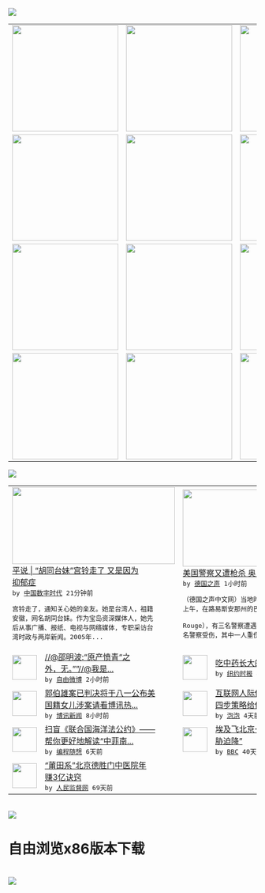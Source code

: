 

<a href="https://github.com/greatfire/z/raw/master/FreeBrowser.apk"><img src="https://raw.githubusercontent.com/greatfire/wiki/master/x/header.png" /></a><table><tr><td width="262" align="center" valign="center"><a href="https://github.com/greatfire/wiki/wiki/nyt" title="纽约时报中文网 国际纵览"><img src="https://raw.githubusercontent.com/greatfire/wiki/master/x/nyt_flag.png" width="215"/></a></td><td width="262" align="center" valign="center"><a href="https://github.com/greatfire/wiki/wiki/dw" title=""><img src="https://raw.githubusercontent.com/greatfire/wiki/master/x/dw_flag.png" width="215"/></a></td><td width="262" align="center" valign="center"><a href="https://github.com/greatfire/wiki/wiki/rmjd" title=""><img src="https://raw.githubusercontent.com/greatfire/wiki/master/x/rmjd_flag.png" width="215"/></a></td></tr><tr><td width="262" align="center" valign="center"><a href="https://github.com/paopaonetizen/website" title="泡泡 - 未经审查的互联网信息"><img src="https://raw.githubusercontent.com/greatfire/wiki/master/x/pp_flag.png" width="215"/></a></td><td width="262" align="center" valign="center"><a href="https://github.com/getlantern/mirror" title="以及自由微博和GreatFire.org官方中文论坛"><img src="https://raw.githubusercontent.com/greatfire/wiki/master/x/lantern_flag.png" width="215"/></a></td><td width="262" align="center" valign="center"><a href="https://github.com/cdtmirrors/m/" title=""><img src="https://raw.githubusercontent.com/greatfire/wiki/master/x/cdt_flag.png" width="215"/></a></td></tr><tr><td width="262" align="center" valign="center"><a href="https://github.com/program-think/blog" title="编程随想的博客"><img src="https://raw.githubusercontent.com/greatfire/wiki/master/x/pt_flag.png" width="215"/></a></td><td width="262" align="center" valign="center"><a href="https://github.com/greatfire/wiki/wiki/bbc" title=""><img src="https://raw.githubusercontent.com/greatfire/wiki/master/x/bbc_flag.png" width="215"/></a></td><td width="262" align="center" valign="center"><a href="https://github.com/freeweibo/s" title="自由微博 - 匿名和不受屏蔽的新浪微博搜索"><img src="https://raw.githubusercontent.com/greatfire/wiki/master/x/fw_flag.png" width="215"/></a></td></tr><tr><td width="262" align="center" valign="center"><a href="https://github.com/greatfire/wiki/wiki/google" title=""><img src="https://raw.githubusercontent.com/greatfire/wiki/master/x/google_flag.png" width="215"/></a></td><td width="262" align="center" valign="center"><a href="https://github.com/bxnews/boxun" title=""><img src="https://raw.githubusercontent.com/greatfire/wiki/master/x/bx_flag.png" width="215"/></a></td><td width="262" align="center" valign="center"><a href="https://github.com/greatfire/wiki/wiki/open-source" title="欢迎访问GreatFire.org开发者项目网站"><img src="https://raw.githubusercontent.com/greatfire/wiki/master/x/open-source_flag.png" width="215"/></a></td></tr></table><img src="https://raw.githubusercontent.com/greatfire/wiki/master/x/newsfeed text.png" /><table cols="4"><tr><td colspan="2" width="380"><a href="http://feedproxy.google.com/~r/chinadigitaltimes/IyPt/~3/05V58XhDwec/"><img src="http://i0.wp.com/chinadigitaltimes.net/chinese/files/2016/07/6407WXOBAAW.jpg?resize=403%2C413" width="330" height="156"/></a></br><a href="http://feedproxy.google.com/~r/chinadigitaltimes/IyPt/~3/05V58XhDwec/">平说 | “胡同台妹”宫铃走了 又是因为<br/>抑郁症</a></br><kbd> by <a href="http://chinadigitaltimes.net/chinese/">中国数字时代</a> 21分钟前 </kbd></br><pre>宫铃走了，通知关心她的亲友。她是台湾人，祖籍<br/>安徽，网名胡同台妹。作为宝岛资深媒体人，她先<br/>后从事广播、报纸、电视与网络媒体，专职采访台<br/>湾时政与两岸新闻。2005年...</pre></td><td colspan="2" width="380"><a href="http://dw.com/p/1JQa8?maca=chi-GK-text-greatfire-all-chinese-15625-xml-mrss"><img src="http://www.dw.com/image/0,,19406716_302,00.jpg" width="330" height="156"/></a></br><a href="http://dw.com/p/1JQa8?maca=chi-GK-text-greatfire-all-chinese-15625-xml-mrss">美国警察又遭枪杀  奥巴马再吁团结</a></br><kbd> by <a href="http://dw.de">德国之声</a> 1小时前 </kbd></br><pre>（德国之声中文网）当地时间周日（7月17日）<br/>上午，在路易斯安那州的巴顿鲁日（Baton <br/>Rouge），有三名警察遭遇枪击身亡，另有三<br/>名警察受伤，其中一人重伤。事...</pre></td></tr><tr><td><img src="http://ww2.sinaimg.cn/large/6a80bfcdgw1f5xyhthspxj20ku112mz8.jpg" width="50" height="50"/></td><td width="280"><a href="https://freeweibo.com/weibo/3998595110065027">//@邵明波:“原产愤青“之<br/>外，无。””//@我是...</a></br><kbd> by <a href="https://freeweibo.com/">自由微博</a> 2小时前 </kbd></td><td><img src="https://static01.nyt.com/images/2016/06/22/world/what-in-the-world/00wit_china-elixir/00wit_china-elixir-articleLarge-v4.jpg" width="50" height="50"/></td><td width="280"><a href="https://d7odklm2qes9e.cloudfront.net/style/20160718/china-elixir-fed-meats/">吃中药长大的猪，你吃过吗？</a></br><kbd> by <a href="http://m.cn.nytimes.com/">纽约时报</a> 4小时前 </kbd></td></tr><tr><td><img src="http://www.boxun.com/news/images/2016/07/201607181519china1.jpg" width="50" height="50"/></td><td width="280"><a href="http://www.boxun.com/news/gb/china/2016/07/201607181519.shtml">郭伯雄案已判决将于八一公布美<br/>国籍女儿涉案请看博讯热...</a></br><kbd> by <a href="http://www.boxun.com">博讯新闻</a> 8小时前 </kbd></td><td><img src="https://pao-pao.net/sites/pao-pao.net/files/styles/large/public/tu_1_1_0.jpg?itok=vKa3vxd8" width="50" height="50"/></td><td width="280"><a href="https://pao-pao.net/article/720">互联网人际传播四：细节技巧和<br/>四步策略给传播增值</a></br><kbd> by <a href="https://pao-pao.net">泡泡</a> 4天前 </kbd></td></tr><tr><td><img src="https://lh6.googleusercontent.com/ioMh-AY9SbuhP9uZbL3W6ze4l3ZszvNEGGbhCrNrfsJXt02Y0iRtj112-__lMvco5NAeAvk1iOhyBVemEvzppN62HdL5_WaZopukfhYPVMGreov_Z-PT9AhwvC31yO7vTCTcQirP3W0" width="50" height="50"/></td><td width="280"><a href="http://feedproxy.google.com/~r/programthink/~3/OLue0DzvyNo/UNCLOS.html">扫盲《联合国海洋法公约》——<br/>帮你更好地解读“中菲南...</a></br><kbd> by <a href="http://program-think.blogspot.com">编程随想</a> 6天前 </kbd></td><td><img src="http://a.files.bbci.co.uk/worldservice/live/assets/images/2016/05/19/160519172724_egypt_air_plane_144x81__nocredit.jpg" width="50" height="50"/></td><td width="280"><a href="http://www.bbc.com/zhongwen/simp/world/2016/06/160608_egypt_china_flight_uzbekistan">埃及飞北京一架客机“因炸弹威<br/>胁迫降”</a></br><kbd> by <a href="http://www.bbc.co.uk/zhongwen/simp">BBC</a> 40天前 </kbd></td></tr><tr><td><img src="http://www.rmjdw.com/uploads/160510/3-1605102102421C.jpg" width="50" height="50"/></td><td width="280"><a href="http://www.rmjdw.com//tebiebaodao/20160510/15526.html">“莆田系”北京德胜门中医院年<br/>赚3亿诀窍 </a></br><kbd> by <a href="http://www.rmjdw.com/">人民监督网</a> 69天前 </kbd></td></table></br><a href="https://github.com/greatfire/z/raw/master/FreeBrowser.apk"><img src="https://raw.githubusercontent.com/greatfire/wiki/master/x/download app.png" /></a><h1>自由浏览x86版本下载<h1><a href="https://github.com/greatfire/z/raw/master/FreeBrowser-x86.apk"><img src="https://raw.githubusercontent.com/greatfire/images/master/fb86.qr.png" /></a>
